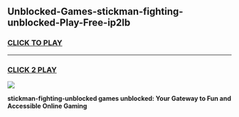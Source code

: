 
## Unblocked-Games-stickman-fighting-unblocked-Play-Free-ip2lb
<h3>
<a href="https://premium76.site?title=stickman-fighting-unblocked&ref=20M">CLICK TO PLAY</a></h3>
<hr>

<h3>
<a href="https://premium76.site?title=stickman-fighting-unblocked&ref=20M">CLICK 2 PLAY</a>
  
</h3>

<a href="https://premium76.site?title=stickman-fighting-unblocked&ref=19M"><img src="https://clearcache.store/games.png"></a>


**stickman-fighting-unblocked games unblocked: Your Gateway to Fun and Accessible Online Gaming**
